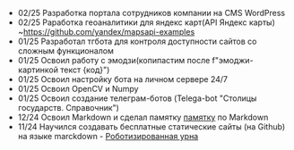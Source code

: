 + 02/25 Разработка портала сотрудников компании на CMS WordPress
+ 02/25 Раработка геоаналитики для яндекс карт(API Яндекс карты) ~https://github.com/yandex/mapsapi-examples
+ 01/25 Разработал тгбота для контроля доступности сайтов со сложным функционалом 
+ 01/25 Освоил работу с эмодзи(копипастим после f"эмоджи-картинкой текст {код}")  
+ 01/25 Освоил настройку бота на личном сервере 24/7
+ 01/25 Освоил OpenCV и Numpy
+ 01/25 Освоил создание телеграм-ботов (Telega-bot "Столицы государств. Справочник")
+ 12/24 Освоил Markdown и сделал памятку [памятку](https://leorodx.github.io/Markdown/) по Markdown
+ 11/24 Научился создавать бесплатные статические сайты (на Github) на языке marckdown - [Роботизированная урна](https://leorodx.github.io/RoboUrn)

